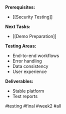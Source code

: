 **Prerequisites:**
- [[Security Testing]]

**Next Tasks:**
- [[Demo Preparation]]

**Testing Areas:**
- End-to-end workflows
- Error handling
- Data consistency
- User experience

**Deliverables:**
- Stable platform
- Test reports

#testing #final #week2 #all 